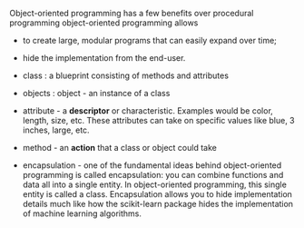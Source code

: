 Object-oriented programming has a few benefits over procedural programming
object-oriented programming allows 
* to create large, modular programs that can easily expand over time;
* hide the implementation from the end-user.




* class : a blueprint consisting of methods and attributes

* objects : object - an instance of a class

* attribute - a **descriptor** or characteristic. Examples would be color, length, size, etc. These attributes can take on specific values like blue, 3 inches, large, etc.

* method - an **action** that a class or object could take


* encapsulation - one of the fundamental ideas behind object-oriented programming is called encapsulation: you can combine functions and data all into a single entity. In object-oriented programming, this single entity is called a class. Encapsulation allows you to hide implementation details much like how the scikit-learn package hides the implementation of machine learning algorithms.
